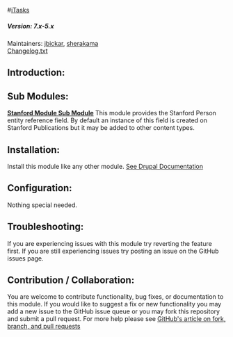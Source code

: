 #[iTasks](https://github.com/sherakama/itasks)
##### Version: 7.x-5.x

Maintainers: [jbickar](https://github.com/jbickar), [sherakama](https://github.com/sherakama)  
[Changelog.txt](CHANGELOG.txt)

Introduction:
---


Sub Modules:
---

**[Stanford Module Sub Module](https://github.com/SU-SWS/stanford_module)**
This module provides the Stanford Person entity reference field. By default an instance of this field is created on Stanford Publications but it may be added to other content types.

Installation:
---

Install this module like any other module. [See Drupal Documentation](https://drupal.org/documentation/install/modules-themes/modules-7)

Configuration:
---

Nothing special needed.

Troubleshooting:
---

If you are experiencing issues with this module try reverting the feature first. If you are still experiencing issues try posting an issue on the GitHub issues page.

Contribution / Collaboration:
---

You are welcome to contribute functionality, bug fixes, or documentation to this module. If you would like to suggest a fix or new functionality you may add a new issue to the GitHub issue queue or you may fork this repository and submit a pull request. For more help please see [GitHub's article on fork, branch, and pull requests](https://help.github.com/articles/using-pull-requests)
